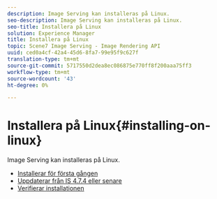```yaml
---
description: Image Serving kan installeras på Linux.
seo-description: Image Serving kan installeras på Linux.
seo-title: Installera på Linux
solution: Experience Manager
title: Installera på Linux
topic: Scene7 Image Serving - Image Rendering API
uuid: ced0a4cf-42a4-45d6-8fa7-99e95f9c627f
translation-type: tm+mt
source-git-commit: 5717550d2dea8ec086875e770ff8f200aaa75ff3
workflow-type: tm+mt
source-wordcount: '43'
ht-degree: 0%

---
```



# Installera på Linux{#installing-on-linux}

Image Serving kan installeras på Linux.

* [Installerar för första gången](t-first-install-lin.md)
* [Uppdaterar från IS 4.7.4 eller senare](t-update-lin.md)
* [Verifierar installationen](t-verify-install-lin.md)
